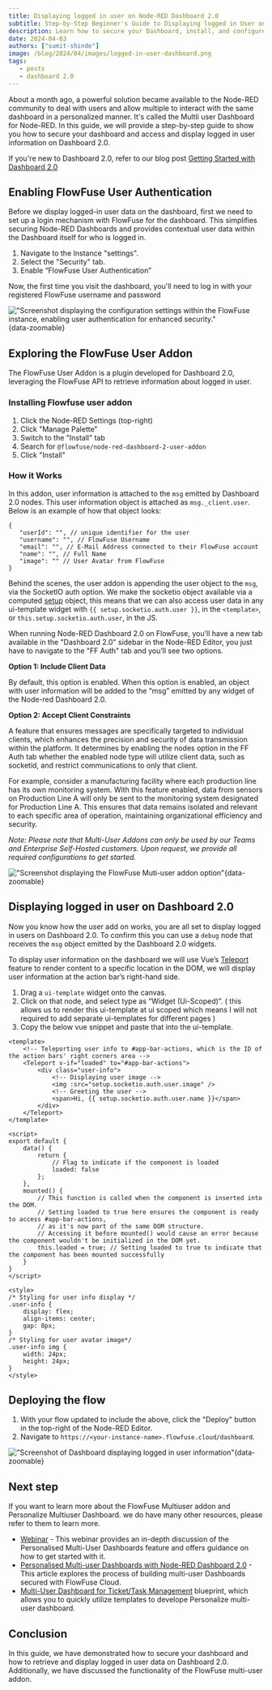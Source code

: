 ```yaml
---
title: Displaying logged in user on Node-RED Dashboard 2.0
subtitle: Step-by-Step Beginner's Guide to Displaying logged in User on Node-RED Dashboard 2.0
description: Learn how to secure your Dashboard, install, and configure the FlowFuse Multi-user addon, and display logged-in users on Node-RED Dashboard 2.0. Additionally, delve deeper into understanding how the FlowFuse Multi-user addon functions.
date: 2024-04-03
authors: ["sumit-shinde"]
image: /blog/2024/04/images/logged-in-user-dashboard.png
tags:
   - posts
   - dashboard 2.0
---
```


About a month ago, a powerful solution became available to the Node-RED community to deal with users and allow multiple to interact with the same dashboard in a personalized manner. It's called the  Multli user Dashboard for Node-RED. In this guide, we will provide a step-by-step guide to show you how to secure your dashboard and access and display logged in user information on Dashboard 2.0.

<!--more-->

If you're new to Dashboard 2.0, refer to our blog post [Getting Started with Dashboard 2.0](https://flowfuse.com/blog/2024/03/dashboard-getting-started/)

## Enabling FlowFuse User Authentication

Before we display logged-in user data on the dashboard, first we need to set up a login mechanism with FlowFuse for the dashboard. This simplifies securing Node-RED Dashboards and provides contextual user data within the Dashboard itself for who is logged in.

1. Navigate to the Instance "settings".
2. Select the "Security" tab.
3. Enable “FlowFuse User Authentication”

Now, the first time you visit the dashboard, you'll need to log in with your registered FlowFuse username and password

!["Screenshot displaying the configuration settings within the FlowFuse instance, enabling user authentication for enhanced security."](./images/displaying-logged-in-user-flowfuse-instance-setting.png "Screenshot displaying the configuration settings within the FlowFuse instance, enabling user authentication for enhanced security."){data-zoomable}

## Exploring the FlowFuse User Addon

The FlowFuse User Addon is a plugin developed for Dashboard 2.0, leveraging the FlowFuse API to retrieve information about logged in user. 

### Installing Flowfuse user addon

1. Click the Node-RED Settings (top-right)
2. Click "Manage Palette"
3. Switch to the "Install" tab
4. Search for `@flowfuse/node-red-dashboard-2-user-addon`
5. Click "Install"

### How it Works

In this addon, user information is attached to the `msg` emitted by Dashboard 2.0 nodes. This user information object is attached as `msg._client.user`. Below is an example of how that object looks:

```
{
   "userId": "", // unique identifier for the user
   "username": "", // FlowFuse Username
   "email": "", // E-Mail Address connected to their FlowFuse account
   "name": "", // Full Name
   "image": "" // User Avatar from FlowFuse
}
```

Behind the scenes, the user addon is appending the user object to the `msg`, via the SocketIO auth option. We make the socketio object available via a computed [setup](https://dashboard.flowfuse.com/contributing/guides/state-management.html#setup-store) object, this means that we can also access user data in any ui-template widget with `{{ setup.socketio.auth.user }}`, in the `<template>`, or `this.setup.socketio.auth.user`, in the JS.

When running Node-RED Dashboard 2.0 on FlowFuse, you'll have a new tab available in the "Dashboard 2.0" sidebar in the Node-RED Editor, you just have to navigate to the "FF Auth" tab and you’ll see two options.

**Option 1: Include Client Data**

By default, this option is enabled. When this option is enabled, an object with user information will be added to the “msg” emitted by any widget of the Node-red Dashboard 2.0.

**Option 2: Accept Client Constraints**

A feature that ensures messages are specifically targeted to individual clients, which enhances the precision and security of data transmission within the platform. It determines by enabling the nodes option in the FF Auth tab whether the enabled node type will utilize client data, such as socketid, and restrict communications to only that client.

For example, consider a manufacturing facility where each production line has its own monitoring system. With this feature enabled, data from sensors on Production Line A will only be sent to the monitoring system designated for Production Line A. This ensures that data remains isolated and relevant to each specific area of operation, maintaining organizational efficiency and security.

*Note: Please note that Multi-User Addons can only be used by our Teams and Enterprise Self-Hosted customers. Upon request, we provide all required configurations to get started.*

!["Screenshot displaying the FlowFuse Muti-user addon option"](./images/displaying-logged-in-user-ff-auth-tab.png "Screenshot displaying the FlowFuse Muti-user addon option"){data-zoomable}

## Displaying logged in user on Dashboard 2.0

Now you know how the user add on works, you are all set to display logged in users on Dashboard 2.0. To confirm this you can use a `debug` node that receives the `msg` object emitted by the Dashboard 2.0 widgets.

To display user information on the dashboard we will use Vue’s [Teleport](https://dashboard.flowfuse.com/nodes/widgets/ui-template.html#teleports) feature to render content to a specific location in the DOM, we will display user information at the action bar’s right-hand side.

1. Drag a `ui-template` widget onto the canvas.
2. Click on that node, and select type as “Widget (Ui-Scoped)”. ( this allows us to render this ui-template at ui scoped which means I will not required to add separate ui-templates for different pages )
3. Copy the below vue snippet and paste that into the ui-template.

```
<template>
    <!-- Teleporting user info to #app-bar-actions, which is the ID of the action bars' right corners area -->
    <Teleport v-if="loaded" to="#app-bar-actions">
        <div class="user-info">
            <!-- Displaying user image -->
            <img :src="setup.socketio.auth.user.image" />
            <!-- Greeting the user -->
            <span>Hi, {{ setup.socketio.auth.user.name }}</span>
        </div>
    </Teleport>
</template>

<script>
export default {
    data() {
        return {
            // Flag to indicate if the component is loaded
            loaded: false
        };
    },
    mounted() {
        // This function is called when the component is inserted into the DOM.
        // Setting loaded to true here ensures the component is ready to access #app-bar-actions,
        // as it's now part of the same DOM structure.
        // Accessing it before mounted() would cause an error because the component wouldn't be initialized in the DOM yet.
        this.loaded = true; // Setting loaded to true to indicate that the component has been mounted successfully
    }
}
</script>

<style>
/* Styling for user info display */
.user-info {
    display: flex;
    align-items: center;
    gap: 8px;
}
/* Styling for user avatar image*/
.user-info img {
    width: 24px;
    height: 24px;
}
</style>
```

## Deploying the flow 

1. With your flow updated to include the above, click the "Deploy" button in the top-right of the Node-RED Editor.
2. Navigate to `https://<your-instance-name>.flowfuse.cloud/dashboard`.

!["Screenshot of Dashboard displaying logged in user information"](./images/displaying-logged-in-user-dashboard-view.png "Screenshot of Dashboard displaying logged in user information"){data-zoomable}

## Next step

If you want to learn more about the FlowFuse Multiuser addon and Personalize Multiuser Dashboard. we do have many other resources, please refer to them to learn more.

- [Webinar](https://flowfuse.com/webinars/2024/node-red-dashboard-multi-user/) - This webinar provides an in-depth discussion of the Personalised Multi-User Dashboards feature and offers guidance on how to get started with it.
- [Personalised Multi-user Dashboards with Node-RED Dashboard 2.0](https://flowfuse.com/blog/2024/01/dashboard-2-multi-user/) - This article explores the process of building multi-user Dashboards secured with FlowFuse Cloud.
- [Multi-User Dashboard for Ticket/Task Management](https://flowfuse.com/blueprints/flowfuse-dashboard/multi-user-dashboard/#multi-user-dashboard-for-ticket%2Ftask-management) blueprint, which allows you to quickly utilize templates to develope Personalize multi-user dashboard.


## Conclusion 
In this guide, we have demonstrated how to secure your dashboard and how to retrieve and display logged in user data on Dashboard 2.0. Additionally, we have discussed the functionality of the FlowFuse multi-user addon.
